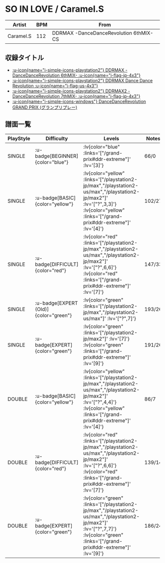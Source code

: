 # SO IN LOVE / Caramel.S

|Artist|BPM|From|
|------|---|----|
|Caramel.S|112|DDRMAX -DanceDanceRevolution 6thMIX- CS|

## 収録タイトル

- [ :u-icon{name="i-simple-icons-playstation2"} DDRMAX -DanceDanceRevolution 6thMIX- :u-icon{name="i-flag-jp-4x3"} ](/playstation2-jp/max)
- [ :u-icon{name="i-simple-icons-playstation2"} DDRMAX Dance Dance Revolution :u-icon{name="i-flag-us-4x3"} ](/playstation2-us/max)
- [ :u-icon{name="i-simple-icons-playstation2"} DDRMAX2 -DanceDanceRevolution 7thMIX- :u-icon{name="i-flag-jp-4x3"} ](/playstation2-jp/max2)
- [ :u-icon{name="i-simple-icons-windows"} DanceDanceRevolution GRAND PRIX (グランプリプレー)](/grand-prix#ddr-extreme)

## 譜面一覧

|PlayStyle|Difficulty|Levels|Notes|Movie|
|---------|----------|------|-----|-----|
|SINGLE| :u-badge[BEGINNER]{color="blue"} | :lv{color="blue" :links='["/grand-prix#ddr-extreme"]' :lv='[3]'} |66/0||
|SINGLE| :u-badge[BASIC]{color="yellow"} | :lv{color="yellow" :links='["/playstation2-jp/max","/playstation2-us/max","/playstation2-jp/max2"]' :lv='["?",3,3]'}  :lv{color="yellow" :links='["/grand-prix#ddr-extreme"]' :lv='[4]'} |102/27||
|SINGLE| :u-badge[DIFFICULT]{color="red"} | :lv{color="red" :links='["/playstation2-jp/max","/playstation2-us/max","/playstation2-jp/max2"]' :lv='["?",6,6]'}  :lv{color="red" :links='["/grand-prix#ddr-extreme"]' :lv='[7]'} |147/33||
|SINGLE| :u-badge[EXPERT (Old)]{color="green"} | :lv{color="green" :links='["/playstation2-jp/max","/playstation2-us/max"]' :lv='["?",7]'} |193/26||
|SINGLE| :u-badge[EXPERT]{color="green"} | :lv{color="green" :links='["/playstation2-jp/max2"]' :lv='[7]'}  :lv{color="green" :links='["/grand-prix#ddr-extreme"]' :lv='[9]'} |191/26||
|DOUBLE| :u-badge[BASIC]{color="yellow"} | :lv{color="yellow" :links='["/playstation2-jp/max","/playstation2-us/max","/playstation2-jp/max2"]' :lv='["?",4,4]'}  :lv{color="yellow" :links='["/grand-prix#ddr-extreme"]' :lv='[4]'} |86/7||
|DOUBLE| :u-badge[DIFFICULT]{color="red"} | :lv{color="red" :links='["/playstation2-jp/max","/playstation2-us/max","/playstation2-jp/max2"]' :lv='["?",6,6]'}  :lv{color="red" :links='["/grand-prix#ddr-extreme"]' :lv='[7]'} |139/14||
|DOUBLE| :u-badge[EXPERT]{color="green"} | :lv{color="green" :links='["/playstation2-jp/max","/playstation2-us/max","/playstation2-jp/max2"]' :lv='["?",7,7]'}  :lv{color="green" :links='["/grand-prix#ddr-extreme"]' :lv='[9]'} |186/24||
